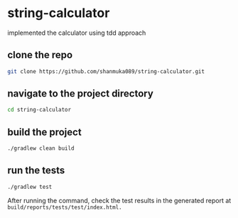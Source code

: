 # string-calculator
implemented the calculator using tdd approach

## clone the repo
```bash
git clone https://github.com/shanmuka089/string-calculator.git
```

## navigate to the project directory
```bash
cd string-calculator
```

## build the project
```bash
./gradlew clean build
```

## run the tests
```bash
./gradlew test
```

After running the command, check the test results in the generated report at 
```build/reports/tests/test/index.html.```